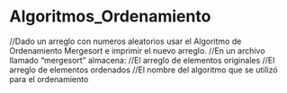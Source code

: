 # Algoritmos_Ordenamiento

//Dado un arreglo con numeros aleatorios usar el Algoritmo de Ordenamiento Mergesort e imprimir el nuevo arreglo.
//En un archivo llamado “mergesort” almacena:
//El arreglo de elementos originales
//El arreglo de elementos ordenados
//El nombre del algoritmo que se utilizó para el ordenamiento
